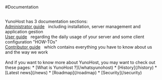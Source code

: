 #Documentation

<br />
YunoHost has 3 documentation sections:

<br />
<a class="btn btn-primary" href="/admindoc">Administrator guide</a> &nbsp;
<span class="text-muted">including installation, server management and application gestion</span>

<br />
<a class="btn btn-success" href="/userdoc">User guide</a> &nbsp;
<span class="text-muted">regarding the daily usage of your server and some client configuration "HOW-TOs"</span>

<br />
<a class="btn btn-danger" href="/contribute">Contributor guide</a> &nbsp;
<span class="text-muted">which contains everything you have to know about us and the way we work</span>

<br />
<br />
And if you want to know more about YunoHost, you may want to check out these pages:
 * [What is YunoHost ?](/whatsyunohost)
 * [History](/history)
 * [Latest news](/news)
 * [Roadmap](/roadmap)
 * [Security](/security)
